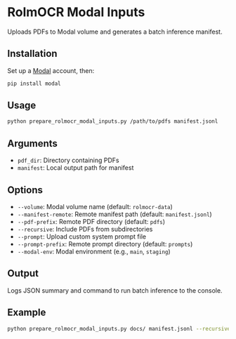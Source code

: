 # RolmOCR Modal Inputs

Uploads PDFs to Modal volume and generates a batch inference manifest.

## Installation

Set up a [Modal](https://modal.com/) account, then:

```bash
pip install modal
```

## Usage

```bash
python prepare_rolmocr_modal_inputs.py /path/to/pdfs manifest.jsonl
```

## Arguments

- `pdf_dir`: Directory containing PDFs
- `manifest`: Local output path for manifest

## Options

- `--volume`: Modal volume name (default: `rolmocr-data`)
- `--manifest-remote`: Remote manifest path (default: `manifest.jsonl`)
- `--pdf-prefix`: Remote PDF directory (default: `pdfs`)
- `--recursive`: Include PDFs from subdirectories
- `--prompt`: Upload custom system prompt file
- `--prompt-prefix`: Remote prompt directory (default: `prompts`)
- `--modal-env`: Modal environment (e.g., `main`, `staging`)

## Output

Logs JSON summary and command to run batch inference to the console.

## Example

```bash
python prepare_rolmocr_modal_inputs.py docs/ manifest.jsonl --recursive --prompt custom.txt
```
